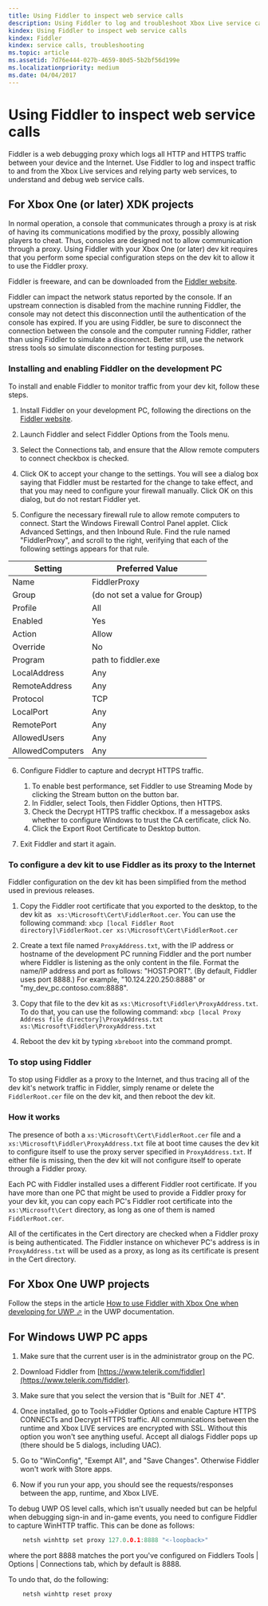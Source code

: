 ```yaml
---
title: Using Fiddler to inspect web service calls
description: Using Fiddler to log and troubleshoot Xbox Live service calls.
kindex: Using Fiddler to inspect web service calls
kindex: Fiddler
kindex: service calls, troubleshooting
ms.topic: article
ms.assetid: 7d76e444-027b-4659-80d5-5b2bf56d199e
ms.localizationpriority: medium
ms.date: 04/04/2017
---
```







# Using Fiddler to inspect web service calls

Fiddler is a web debugging proxy which logs all HTTP and HTTPS traffic between your device and the Internet.
Use Fiddler to log and inspect traffic to and from the Xbox Live services and relying party web services, to understand and debug web service calls.







## For Xbox One (or later) XDK projects

In normal operation, a console that communicates through a proxy is at risk of having its communications modified by the proxy, possibly allowing players to cheat.
Thus, consoles are designed not to allow communication through a proxy.
Using Fiddler with your Xbox One (or later) dev kit requires that you perform some special configuration steps on the dev kit to allow it to use the Fiddler proxy.

Fiddler is freeware, and can be downloaded from the [Fiddler website](https://www.telerik.com/fiddler/).

Fiddler can impact the network status reported by the console.
If an upstream connection is disabled from the machine running Fiddler, the console may not detect this disconnection until the authentication of the console has expired.
If you are using Fiddler, be sure to disconnect the connection between the console and the computer running Fiddler, rather than using Fiddler to simulate a disconnect.
Better still, use the network stress tools so simulate disconnection for testing purposes.


### Installing and enabling Fiddler on the development PC

To install and enable Fiddler to monitor traffic from your dev kit, follow these steps.

1. Install Fiddler on your development PC, following the directions on the [Fiddler website](https://www.telerik.com/fiddler/).

2. Launch Fiddler and select Fiddler Options from the Tools menu.

3. Select the Connections tab, and ensure that the Allow remote computers to connect checkbox is checked.

4. Click OK to accept your change to the settings.
   You will see a dialog box saying that Fiddler must be restarted for the change to take effect, and that you may need to configure your firewall manually.
   Click OK on this dialog, but do not restart Fiddler yet.

5. Configure the necessary firewall rule to allow remote computers to connect.
   Start the Windows Firewall Control Panel applet.
   Click Advanced Settings, and then Inbound Rule.
   Find the rule named "FiddlerProxy", and scroll to the right, verifying that each of the following settings appears for that rule.

| Setting          | Preferred Value                |
|------------------|--------------------------------|
| Name             | FiddlerProxy                   |
| Group            | (do not set a value for Group) |
| Profile          | All                            |
| Enabled          | Yes                            |
| Action           | Allow                          |
| Override         | No                             |
| Program          | path to fiddler.exe            |
| LocalAddress     | Any                            |
| RemoteAddress    | Any                            |
| Protocol         | TCP                            |
| LocalPort        | Any                            |
| RemotePort       | Any                            |
| AllowedUsers     | Any                            |
| AllowedComputers | Any                            |

6. Configure Fiddler to capture and decrypt HTTPS traffic.
    1. To enable best performance, set Fiddler to use Streaming Mode by clicking the Stream button on the button bar.
    1. In Fiddler, select Tools, then Fiddler Options, then HTTPS.
    1. Check the Decrypt HTTPS traffic checkbox. If a messagebox asks whether to configure Windows to trust the CA certificate, click No.
    1. Click the Export Root Certificate to Desktop button.

7. Exit Fiddler and start it again.


### To configure a dev kit to use Fiddler as its proxy to the Internet

Fiddler configuration on the dev kit has been simplified from the method used in previous releases.

1. Copy the Fiddler root certificate that you exported to the desktop, to the dev kit as ``` xs:\Microsoft\Cert\FiddlerRoot.cer```.
   You can use the following command: ```xbcp [local Fiddler Root directory]\FiddlerRoot.cer xs:\Microsoft\Cert\FiddlerRoot.cer```

2. Create a text file named ```ProxyAddress.txt```, with the IP address or hostname of the development PC running Fiddler and the port number where Fiddler is listening as the only content in the file.
   Format the name/IP address and port as follows: "HOST:PORT". (By default, Fiddler uses port 8888.) For example, "10.124.220.250:8888" or "my_dev_pc.contoso.com:8888".

3. Copy that file to the dev kit as `xs:\Microsoft\Fiddler\ProxyAddress.txt`.
   To do that, you can use the following command: ```xbcp [local Proxy Address file directory]\ProxyAddress.txt xs:\Microsoft\Fiddler\ProxyAddress.txt```

4. Reboot the dev kit by typing ```xbreboot``` into the command prompt.


### To stop using Fiddler

To stop using Fiddler as a proxy to the Internet, and thus tracing all of the dev kit's network traffic in Fiddler, simply rename or delete the `FiddlerRoot.cer` file on the dev kit, and then reboot the dev kit.


### How it works

The presence of both a `xs:\Microsoft\Cert\FiddlerRoot.cer` file and a `xs:\Microsoft\Fiddler\ProxyAddress.txt` file at boot time causes the dev kit to configure itself to use the proxy server specified in `ProxyAddress.txt`.
If either file is missing, then the dev kit will not configure itself to operate through a Fiddler proxy.

Each PC with Fiddler installed uses a different Fiddler root certificate.
If you have more than one PC that might be used to provide a Fiddler proxy for your dev kit, you can copy each PC's Fiddler root certificate into the `xs:\Microsoft\Cert` directory, as long as one of them is named `FiddlerRoot.cer`.

All of the certificates in the Cert directory are checked when a Fiddler proxy is being authenticated.
The Fiddler instance on whichever PC's address is in `ProxyAddress.txt` will be used as a proxy, as long as its certificate is present in the Cert directory.


## For Xbox One UWP projects

Follow the steps in the article <a href="https://docs.microsoft.com/windows/uwp/xbox-apps/uwp-fiddler" target="_blank">How to use Fiddler with Xbox One when developing for UWP &#11008;</a> in the UWP documentation.


## For Windows UWP PC apps

1. Make sure that the current user is in the administrator group on the PC.

2. Download Fiddler from [https://www.telerik.com/fiddler](https://www.telerik.com/fiddler).

3. Make sure that you select the version that is "Built for .NET 4".

4. Once installed, go to Tools->Fiddler Options and enable Capture HTTPS CONNECTs and Decrypt HTTPS traffic.
   All communications between the runtime and Xbox LIVE services are encrypted with SSL.
   Without this option you won't see anything useful.
   Accept all dialogs Fiddler pops up (there should be 5 dialogs, including UAC).

5. Go to "WinConfig", "Exempt All", and "Save Changes".  Otherwise Fiddler won't work with Store apps.

6. Now if you run your app, you should see the requests/responses between the app, runtime, and Xbox LIVE.

To debug UWP OS level calls, which isn't usually needed but can be helpful when debugging sign-in and in-game events, you need to configure Fiddler to capture WinHTTP traffic.
This can be done as follows:

```cpp
    netsh winhttp set proxy 127.0.0.1:8888 "<-loopback>"
```
where the port 8888 matches the port you've configured on Fiddlers Tools | Options | Connections tab, which by default is 8888.

To undo that, do the following:
```cpp
    netsh winhttp reset proxy
```
